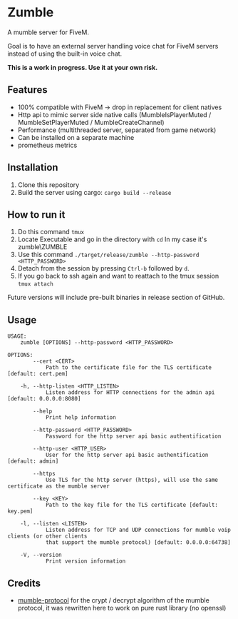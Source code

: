 # Zumble

A mumble server for FiveM.

Goal is to have an external server handling voice chat for FiveM servers instead of using the built-in voice chat.

**This is a work in progress. Use it at your own risk.**

## Features

 * 100% compatible with FiveM -> drop in replacement for client natives
 * Http api to mimic server side native calls (MumbleIsPlayerMuted / MumbleSetPlayerMuted / MumbleCreateChannel)
 * Performance (multithreaded server, separated from game network)
 * Can be installed on a separate machine
 * prometheus metrics

## Installation

 1. Clone this repository
 2. Build the server using cargo: `cargo build --release`

## How to run it

 1. Do this command `tmux`
 2. Locate Executable and go in the directory with `cd` In my case it's zumble\ZUMBLE
 3. Use this command `./target/release/zumble --http-password <HTTP_PASSWORD>`
 4. Detach from the session by pressing `Ctrl-b` followed by `d`.
 5. If you go back to ssh again and want to reattach to the tmux session `tmux attach`


Future versions will include pre-built binaries in release section of GitHub.

## Usage

```
USAGE:
    zumble [OPTIONS] --http-password <HTTP_PASSWORD>

OPTIONS:
        --cert <CERT>
            Path to the certificate file for the TLS certificate [default: cert.pem]

    -h, --http-listen <HTTP_LISTEN>
            Listen address for HTTP connections for the admin api [default: 0.0.0.0:8080]

        --help
            Print help information

        --http-password <HTTP_PASSWORD>
            Password for the http server api basic authentification

        --http-user <HTTP_USER>
            User for the http server api basic authentification [default: admin]

        --https
            Use TLS for the http server (https), will use the same certificate as the mumble server

        --key <KEY>
            Path to the key file for the TLS certificate [default: key.pem]

    -l, --listen <LISTEN>
            Listen address for TCP and UDP connections for mumble voip clients (or other clients
            that support the mumble protocol) [default: 0.0.0.0:64738]

    -V, --version
            Print version information
```

## Credits

  * [mumble-protocol](https://github.com/Johni0702/rust-mumble-protocol) for the crypt / decrypt algorithm of the mumble protocol, it was rewritten here to work on pure rust library (no openssl)

